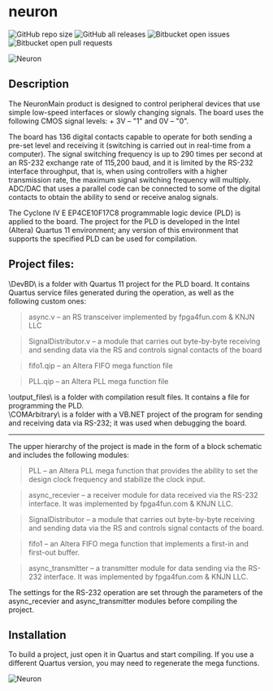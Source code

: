 # neuron
![GitHub repo size](https://img.shields.io/github/repo-size/wwood-dev/neuron)
![GitHub all releases](https://img.shields.io/github/downloads/wwood-dev/neuron/total)
![Bitbucket open issues](https://img.shields.io/bitbucket/issues/wwood-dev/neuron)
![Bitbucket open pull requests](https://img.shields.io/bitbucket/pr-raw/wwood-dev/neuron)



![Neuron](https://i.ibb.co/4mFJXVw/19png.png)



## Description ##

The NeuronMain product is designed to control peripheral devices that use simple low-speed interfaces or slowly changing signals. The board uses the following CMOS signal levels: + 3V – "1" and 0V – "0".

The board has 136 digital contacts capable to operate for both sending a pre-set level and receiving it (switching is carried out in real-time from a computer). The signal switching frequency is up to 290 times per second at an RS-232 exchange rate of 115,200 baud, and it is limited by the RS-232 interface throughput, that is, when using controllers with a higher transmission rate, the maximum signal switching frequency will multiply. ADC/DAC that uses a parallel code can be connected to some of the digital contacts to obtain the ability to send or receive analog signals.

The Cyclone IV E EP4CE10F17C8 programmable logic device (PLD) is applied to the board. The project for the PLD is developed in the Intel (Altera) Quartus 11 environment; any version of this environment that supports the specified PLD can be used for compilation.



## Project files: ##

\DevBD\ is a folder with Quartus 11 project for the PLD board. It contains Quartus service files generated during the operation, as well as the following custom ones:

>async.v – an RS transceiver implemented by fpga4fun.com & KNJN LLC

>SignalDistributor.v – a module that carries out byte-by-byte receiving and sending data via the RS and controls signal contacts of the board

>fifo1.qip – an Altera FIFO mega function file

>PLL.qip – an Altera PLL mega function file

\output_files\ is a folder with compilation result files. It contains a file for programming the PLD.  
\COMArbitrary\ is a folder with a VB.NET project of the program for sending and receiving data via RS-232; it was used when debugging the board.

-------------------------

The upper hierarchy of the project is made in the form of a block schematic and includes the following modules:

>PLL – an Altera PLL mega function that provides the ability to set the design clock frequency and stabilize the clock input.

>async_recevier – a receiver module for data received via the RS-232 interface. It was implemented by fpga4fun.com & KNJN LLC.

>SignalDistributor – a module that carries out byte-by-byte receiving and sending data via the RS and controls signal contacts of the board.

>fifo1 – an Altera FIFO mega function that implements a first-in and first-out buffer.

>async_transmitter – a transmitter module for data sending via the RS-232 interface. It was implemented by fpga4fun.com & KNJN LLC.

The settings for the RS-232 operation are set through the parameters of the async_recevier and async_transmitter modules before compiling the project.



## Installation ##
To build a project, just open it in Quartus and start compiling. If you use a different Quartus version, you may need to regenerate the mega functions.



![Neuron](https://i.ibb.co/7pXhCz1/19png.png)



















